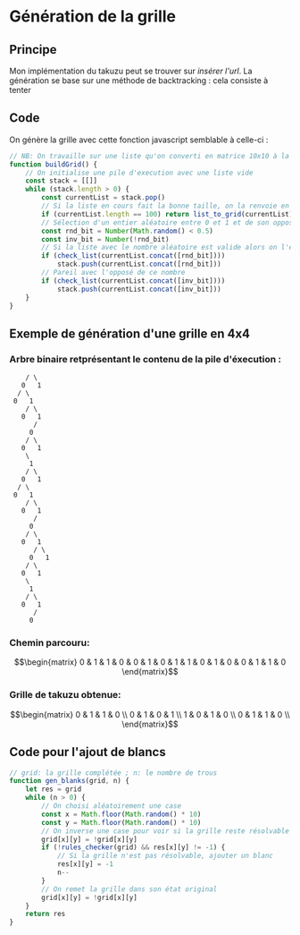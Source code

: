 # Génération de la grille

## Principe

Mon implémentation du takuzu peut se trouver sur *insérer l'url*. La génération se base sur une méthode de backtracking : cela consiste à tenter 

## Code

On génère la grille avec cette fonction javascript semblable à celle-ci :

```javascript
// NB: On travaille sur une liste qu'on converti en matrice 10x10 à la fin
function buildGrid() {
    // On initialise une pile d'execution avec une liste vide
    const stack = [[]]
    while (stack.length > 0) {
        const currentList = stack.pop()
        // Si la liste en cours fait la bonne taille, on la renvoie en grille
        if (currentList.length == 100) return list_to_grid(currentList)
        // Sélection d'un entier aléatoire entre 0 et 1 et de son opposé
        const rnd_bit = Number(Math.random() < 0.5)
        const inv_bit = Number(!rnd_bit)
        // Si la liste avec le nombre aléatoire est valide alors on l'empile
        if (check_list(currentList.concat([rnd_bit])))
            stack.push(currentList.concat([rnd_bit]))
        // Pareil avec l'opposé de ce nombre
        if (check_list(currentList.concat([inv_bit])))
            stack.push(currentList.concat([inv_bit]))
    }
}
```

## Exemple de génération d'une grille en 4x4

### Arbre binaire retprésentant le contenu de la pile d'éxecution :

```
    / \
   0   1
  / \
 0   1
    / \
   0   1
      /
     0
    / \
   0   1
    \
     1
    / \
   0   1
  / \
 0   1
    / \
   0   1
      /
     0
    / \
   0   1
      / \
     0   1
    / \
   0   1
    \
     1
    / \
   0   1
      /
     0
```

### Chemin parcouru:

$$\begin{matrix}
0 & 1 & 1 & 0 & 0 & 1 & 0 & 1 & 1 & 0 & 1 & 0 & 0 & 1 & 1 & 0
\end{matrix}$$

### Grille de takuzu obtenue: 
$$\begin{matrix}
0 & 1 & 1 & 0 \\
0 & 1 & 0 & 1 \\
1 & 0 & 1 & 0 \\
0 & 1 & 1 & 0 \\
\end{matrix}$$

## Code pour l'ajout de blancs

```javascript
// grid: la grille complétée ; n: le nombre de trous
function gen_blanks(grid, n) {
    let res = grid
    while (n > 0) {
        // On choisi aléatoirement une case
        const x = Math.floor(Math.random() * 10)
        const y = Math.floor(Math.random() * 10)
        // On inverse une case pour voir si la grille reste résolvable
        grid[x][y] = !grid[x][y]
        if (!rules_checker(grid) && res[x][y] != -1) {
            // Si la grille n'est pas résolvable, ajouter un blanc
            res[x][y] = -1
            n--
        }
        // On remet la grille dans son état original
        grid[x][y] = !grid[x][y]
    }
    return res
}
```
